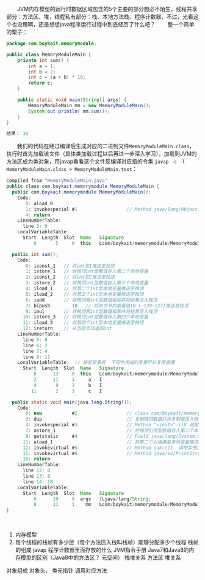 &emsp;&emsp;JVM内存模型的运行时数据区域包含的5个主要的部分想必不陌生，线程共享部分：方法区、堆，线程私有部分：栈、本地方法栈、程序计数器，不过，光看这个也没用啊，还是想想java程序运行过程中到底经历了什么吧？
&emsp;&emsp;整一个简单的栗子：
```java
package com.boykait.memorymodule;

public class MemoryModuleMain {
    private int sum() {
        int a = 1;
        int b = 2;
        int c = (a + b) * 10;
        return c;
    }

    public static void main(String[] args) {
        MemoryModuleMain mm = new MemoryModuleMain();
        System.out.println( mm.sum());
    }
}

结果： 30

```
&emsp;&emsp;我们的代码在经过编译后生成对应的二进制文件`MemoryModuleMain.class`，执行时首先加载该文件（具体类加载过程以后再进一步深入学习），加载到JVM的方法区成为类对象，用javap看看这个文件反编译对应指的令集:`javap -c -l MemoryModuleMain.class > MemoryModuleMain.text`：

```java
Compiled from "MemoryModuleMain.java"
public class com.boykait.memorymodule.MemoryModuleMain {
  public com.boykait.memorymodule.MemoryModuleMain();
    Code:
       0: aload_0
       1: invokespecial #1                  // Method java/lang/Object."<init>":()V
       4: return
    LineNumberTable:
      line 3: 0
    LocalVariableTable:
      Start  Length  Slot  Name   Signature
          0       5     0  this   Lcom/boykait/memorymodule/MemoryModuleMain;

  public int sum();
    Code:
       0: iconst_1   // 将int型1推送至栈顶
       1: istore_1   // 将栈顶int型数值存入第二个本地变量
       2: iconst_2   // 将int型2推送至栈顶
       3: istore_2   // 将栈顶int型数值存入第三个本地变量
       4: iload_1    // 将第二个int型本地变量推送至栈顶
       5: iload_2    // 将第三个int型本地变量推送至栈顶
       6: iadd       // 将栈顶两int型数值相加并将结果压入栈顶
       7: bipush        10   // 将单字节的常量值10 (-128~127)推送至栈顶
       9: imul       // 将栈顶两int型数值相乘并将结果压入栈顶
      10: istore_3   // 将栈顶int型数值存入第四个本地变量
      11: iload_3    // 将第四个int型本地变量推送至栈顶
      12: ireturn    // 从当前方法返回int
    LineNumberTable:
      line 5: 0
      line 6: 2
      line 7: 4
      line 8: 11
    LocalVariableTable:  // 局部变量表  不同作用域的变量可以复用插槽
      Start  Length  Slot  Name   Signature
          0      13     0  this   Lcom/boykait/memorymodule/MemoryModuleMain;
          2      11     1     a   I
          4       9     2     b   I
         11       2     3     c   I

  public static void main(java.lang.String[]);
    Code:
       0: new           #2                  // class com/boykait/memorymodule/MemoryModuleMain  创建MemoryModuleMain对象，并将其引用值压入栈顶
       3: dup                               // 复制栈顶数值并将复制值压入栈顶,
       4: invokespecial #3                  // Method "<init>":()V 调用超类构造方法，实例初始化方法，私有方法
       7: astore_1                          // 将栈顶引用型数值存入第二个本地变量
       8: getstatic     #4                  // Field java/lang/System.out:Ljava/io/PrintStream; 获取指定类的静态域，并将其值压入栈顶
      11: aload_1                           // 将第二个引用类型本地变量推送至栈顶
      12: invokevirtual #5                  // Method sum:()I  调用实例方法
      15: invokevirtual #6                  // Method java/io/PrintStream.println:(I)V
      18: return
    LineNumberTable:
      line 12: 0
      line 13: 8
      line 14: 18
    LocalVariableTable:
      Start  Length  Slot  Name   Signature
          0      19     0  args   [Ljava/lang/String;
          8      11     1    mm   Lcom/boykait/memorymodule/MemoryModuleMain;
}

```
&emsp;&emsp;

1. 内存模型
2. 每个线程的栈帧有多少层（每个方法压入栈叫栈帧）能够分配多少个线程
栈帧的组成
javap
程序计数器里面存放的什么
JVM指令手册
Java7和Java8的内存模型的区别（Java8中的方法区？ 元空间）
栈堆关系  方法区 堆关系

对象组成 对象头， 类元指针 调用对应方法